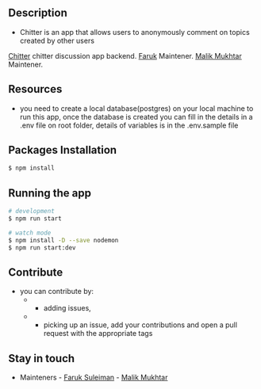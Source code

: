 ## Description

- Chitter is an app that allows users to anonymously comment on topics created by other users

[Chitter](https://github.com/farukade/chitter) chitter discussion app backend.
[Faruk](https://github.com/farukade) Maintener.
[Malik Mukhtar](https://github.com/malikmukhtar) Maintener.

## Resources

- you need to create a local database(postgres) on your local machine to run this app, once the database is created you can fill in the details in a .env file on root folder, details of variables is in the .env.sample file

## Packages Installation

```bash
$ npm install
```

## Running the app

```bash
# development
$ npm run start

# watch mode
$ npm install -D --save nodemon
$ npm run start:dev

```

## Contribute

- you can contribute by:
  - - adding issues,
  - - picking up an issue, add your contributions and open a pull request with the appropriate tags

## Stay in touch

- Mainteners - [Faruk Suleiman](https://github.com/farukade) - [Malik Mukhtar](https://github.com/malikmukhtar)
